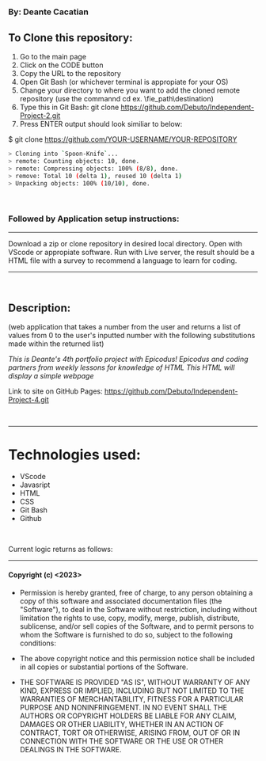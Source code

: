 # 

### By: **Deante Cacatian**

## To Clone this repository:

1. Go to the main page
2. Click on the CODE button
3. Copy the URL to the repository
4. Open Git Bash (or whichever terminal is appropiate for your OS)
5. Change your directory to where you want to add the cloned remote repository (use the commannd cd ex. \fie_path\destination)
6. Type this in Git Bash: git clone https://github.com/Debuto/Independent-Project-2.git
7. Press ENTER output should look similiar to below:

$ git clone https://github.com/YOUR-USERNAME/YOUR-REPOSITORY
```bash
> Cloning into `Spoon-Knife`...
> remote: Counting objects: 10, done.
> remote: Compressing objects: 100% (8/8), done.
> remove: Total 10 (delta 1), reused 10 (delta 1)
> Unpacking objects: 100% (10/10), done.
```
<br>

### Followed by Application setup instructions: <br>

---

Download a zip or clone repository in desired local directory. Open with VScode or appropiate software. Run with Live server, the result should be a HTML file with a survey to recommend a language to learn for coding. 

--- 
<br>

## Description:


(web application that takes a number from the user and returns a list of values from 0 to the user's inputted number with the following substitutions made within the returned list)

*This is Deante's 4th portfolio project with Epicodus!
Epicodus and coding partners from weekly lessons for knowledge of HTML
This HTML will display a simple webpage*

Link to site on GitHub Pages: https://github.com/Debuto/Independent-Project-4.git

<br>

---

# Technologies used: 

* VScode
* Javasript
* HTML
* CSS
* Git Bash
* Github

<br>

Current logic returns as follows:



---

#### Copyright (c) <2023> <Deante Cacatian>

- Permission is hereby granted, free of charge, to any person obtaining a copy
of this software and associated documentation files (the "Software"), to deal
in the Software without restriction, including without limitation the rights
to use, copy, modify, merge, publish, distribute, sublicense, and/or sell
copies of the Software, and to permit persons to whom the Software is
furnished to do so, subject to the following conditions:

- The above copyright notice and this permission notice shall be included in all
copies or substantial portions of the Software.

- THE SOFTWARE IS PROVIDED "AS IS", WITHOUT WARRANTY OF ANY KIND, EXPRESS OR
IMPLIED, INCLUDING BUT NOT LIMITED TO THE WARRANTIES OF MERCHANTABILITY,
FITNESS FOR A PARTICULAR PURPOSE AND NONINFRINGEMENT. IN NO EVENT SHALL THE
AUTHORS OR COPYRIGHT HOLDERS BE LIABLE FOR ANY CLAIM, DAMAGES OR OTHER
LIABILITY, WHETHER IN AN ACTION OF CONTRACT, TORT OR OTHERWISE, ARISING FROM,
OUT OF OR IN CONNECTION WITH THE SOFTWARE OR THE USE OR OTHER DEALINGS IN THE
SOFTWARE.